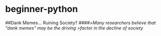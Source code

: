 # beginner-python

##Dank Memes...  Ruining Society?
####>_Many researchers believe that "dank memes" may be the driving >factor in the decline of society_
